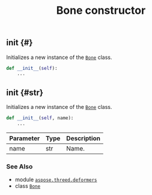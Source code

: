 ﻿---
title: Bone constructor
second_title: Aspose.3D for Python via .NET API References
description: 
type: docs
weight: 10
url: /python-net/aspose.threed.deformers/bone/__init__/
is_root: false
---

## __init__ {#}

Initializes a new instance of the [`Bone`](/3d/python-net/aspose.threed.deformers/bone) class.



```python
def __init__(self):
    ...
```




## __init__ {#str}

Initializes a new instance of the [`Bone`](/3d/python-net/aspose.threed.deformers/bone) class.



```python
def __init__(self, name):
    ...
```


| Parameter | Type | Description |
| :- | :- | :- |
| name | str | Name. |



### See Also
* module [`aspose.threed.deformers`](../../)
* class [`Bone`](/3d/python-net/aspose.threed.deformers/bone)
